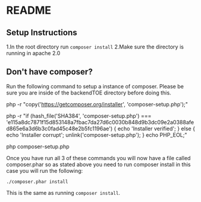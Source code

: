 # README

## Setup Instructions

1.In the root directory run `composer install`
2.Make sure the directory is running in apache 2.0


## Don't have composer?

Run the following command to setup a instance of composer. Please be sure you are inside of the backendTOE directory before doing this.

php -r "copy('https://getcomposer.org/installer', 'composer-setup.php');"

php -r "if (hash_file('SHA384', 'composer-setup.php') === 'e115a8dc7871f15d853148a7fbac7da27d6c0030b848d9b3dc09e2a0388afed865e6a3d6b3c0fad45c48e2b5fc1196ae') { echo 'Installer verified'; } else { echo 'Installer corrupt'; unlink('composer-setup.php'); } echo PHP_EOL;"

php composer-setup.php

Once you have run all 3 of these commands you will now have a file called composer.phar so as stated above you need to run composer install in this case you will run the following:

`./composer.phar install`

This is the same as running `composer install`.
